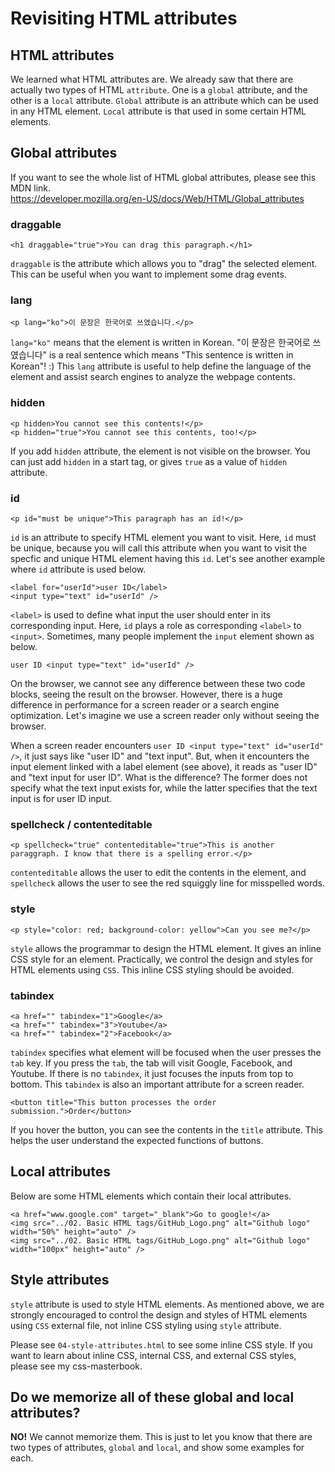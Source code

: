 # Revisiting HTML attributes

## HTML attributes

We learned what HTML attributes are. We already saw that there are actually two types of HTML `attribute`. One is a `global` attribute, and the other is a `local` attribute. `Global` attribute is an attribute which can be used in any HTML element. `Local` attribute is that used in some certain HTML elements.

## Global attributes

If you want to see the whole list of HTML global attributes, please see this MDN link.  
https://developer.mozilla.org/en-US/docs/Web/HTML/Global_attributes

### draggable

```
<h1 draggable="true">You can drag this paragraph.</h1>
```  

`draggable` is the attribute which allows you to "drag" the selected element. This can be useful when you want to implement some drag events.

### lang

```
<p lang="ko">이 문장은 한국어로 쓰였습니다.</p>
``` 

`lang="ko"` means that the element is written in Korean. "이 문장은 한국어로 쓰였습니다" is a real sentence which means "This sentence is written in Korean"! :) This `lang` attribute is useful to help define the language of the element and assist search engines to analyze the webpage contents.

### hidden

```
<p hidden>You cannot see this contents!</p>
<p hidden="true">You cannot see this contents, too!</p>
```

If you add `hidden` attribute, the element is not visible on the browser. You can just add `hidden` in a start tag, or gives `true` as a value of `hidden` attribute.

### id

```
<p id="must be unique">This paragraph has an id!</p>
```

`id` is an attribute to specify HTML element you want to visit. Here, `id` must be unique, because you will call this attribute when you want to visit the specfic and unique HTML element having this `id`. Let's see another example where `id` attribute is used below.

```
<label for="userId">user ID</label>
<input type="text" id="userId" />
```

`<label>` is used to define what input the user should enter in its corresponding input. Here, `id` plays a role as corresponding `<label>` to `<input>`. Sometimes, many people implement the `input` element shown as below.

```
user ID <input type="text" id="userId" />
```

On the browser, we cannot see any difference between these two code blocks, seeing the result on the browser. However, there is a huge difference in performance for a screen reader or a search engine optimization. Let's imagine we use a screen reader only without seeing the browser.

When a screen reader encounters `user ID <input type="text" id="userId" />`, it just says like "user ID" and "text input". But, when it encounters the input element linked with a label element (see above), it reads as "user ID" and "text input for user ID". What is the difference? The former does not specify what the text input exists for, while the latter specifies that the text input is for user ID input.

### spellcheck / contenteditable

```
<p spellcheck="true" contenteditable="true">This is another paraggraph. I know that there is a spelling error.</p>
```

`contenteditable` allows the user to edit the contents in the element, and `spellcheck` allows the user to see the red squiggly line for misspelled words.

### style

```
<p style="color: red; background-color: yellow">Can you see me?</p>
```

`style` allows the programmar to design the HTML element. It gives an inline CSS style for an element. Practically, we control the design and styles for HTML elements using `CSS`. This inline CSS styling should be avoided.

### tabindex

```
<a href="" tabindex="1">Google</a>
<a href="" tabindex="3">Youtube</a>
<a href="" tabindex="2">Facebook</a>
```

`tabindex` specifies what element will be focused when the user presses the `tab` key. If you press the `tab`, the tab will visit Google, Facebook, and Youtube. If there is no `tabindex`, it just focuses the inputs from top to bottom. This `tabindex` is also an important attribute for a screen reader.

```
<button title="This button processes the order submission.">Order</button>
```

If you hover the button, you can see the contents in the `title` attribute. This helps the user understand the expected functions of buttons.

## Local attributes

Below are some HTML elements which contain their local attributes.

```
<a href="www.google.com" target="_blank">Go to google!</a>
<img src="../02. Basic HTML tags/GitHub_Logo.png" alt="Github logo" width="50%" height="auto" />
<img src="../02. Basic HTML tags/GitHub_Logo.png" alt="Github logo" width="100px" height="auto" />
```

## Style attributes

`style` attribute is used to style HTML elements. As mentioned above, we are strongly encouraged to control the design and styles of HTML elements using `CSS` external file, not inline CSS styling using `style` attribute.

Please see `04-style-attributes.html` to see some inline CSS style. If you want to learn about inline CSS, internal CSS, and external CSS styles, please see my css-masterbook.

## Do we memorize all of these global and local attributes?

**NO!** We cannot memorize them. This is just to let you know that there are two types of attributes, `global` and `local`, and show some examples for each.
